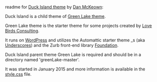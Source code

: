 readme for [Duck Island theme](http://djmcloud.danieljmckeown.com/duckisland/) by [Dan McKeown](http://danmckeown.info):

Duck Island is a child theme of [Green Lake theme](http://djmcloud.danieljmckeown.com/greenlake/).

Green Lake theme is the starter theme for some projects created by [Love Birds Consulting](http://lovebirdsconsulting.com).

It runs on [WordPress](http://wordpress.org) and utilizes the Automattic starter theme _s (aka [Underscores](http://underscores.me)) and the Zurb front-end library [Foundation](http://foundation.zurb.com/).

Duck Island parent theme Green Lake is required and should be in a directory named 'greenLake-master'.

It was started in January 2015 and more information is available in the [style.css](style.css) file.